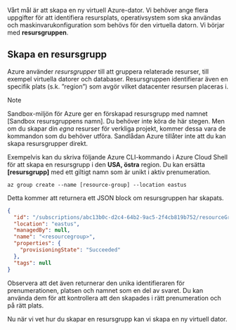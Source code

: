 Vårt mål är att skapa en ny virtuell Azure-dator. Vi behöver ange flera uppgifter för att identifiera resursplats, operativsystem som ska användas och maskinvarukonfiguration som behövs för den virtuella datorn. Vi börjar med **resursgruppen**.

## <a name="create-a-resource-group"></a>Skapa en resursgrupp

Azure använder _resursgrupper_ till att gruppera relaterade resurser, till exempel virtuella datorer och databaser. Resursgruppen identifierar även en specifik plats (s.k. ”region”) som avgör vilket datacenter resursen placeras i.

> [!NOTE]
> Sandbox-miljön för Azure ger en förskapad resursgrupp med namnet <rgn>[Sandbox resursgruppens namn]</rgn>. Du behöver inte köra de här stegen. Men om du skapar din _egna_ resurser för verkliga projekt, kommer dessa vara de kommandon som du behöver utföra. Sandlådan Azure tillåter inte att du kan skapa resursgrupper direkt.

Exempelvis kan du skriva följande Azure CLI-kommando i Azure Cloud Shell för att skapa en resursgrupp i den **USA, östra** region. Du kan ersätta **[resursgrupp]** med ett giltigt namn som är unikt i aktiv prenumeration.

```azurecli
az group create --name [resource-group] --location eastus
```

Detta kommer att returnera ett JSON block om resursgruppen har skapats.

```json
{
  "id": "/subscriptions/abc13b0c-d2c4-64b2-9ac5-2f4cb819b752/resourceGroups/<resourcegroup>",
  "location": "eastus",
  "managedBy": null,
  "name": "<resourcegroup>",
  "properties": {
    "provisioningState": "Succeeded"
  },
  "tags": null
}
```

Observera att det även returnerar den unika identifieraren för prenumerationen, platsen och namnet som en del av svaret. Du kan använda dem för att kontrollera att den skapades i rätt prenumeration och på rätt plats.

Nu när vi vet hur du skapar en resursgrupp kan vi skapa en ny virtuell dator.